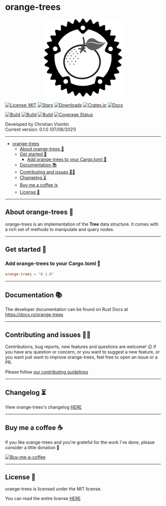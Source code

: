 # orange-trees

<p align="center">
  <img src="docs/images/orange-trees.svg" width="256" height="256" />
</p>

[![License: MIT](https://img.shields.io/badge/License-MIT-teal.svg)](https://opensource.org/licenses/MIT) [![Stars](https://img.shields.io/github/stars/veeso/orange-trees.svg)](https://github.com/veeso/orange-trees) [![Downloads](https://img.shields.io/crates/d/orange-trees.svg)](https://crates.io/crates/orange-trees) [![Crates.io](https://img.shields.io/badge/crates.io-v0.1.0-orange.svg)](https://crates.io/crates/orange-trees) [![Docs](https://docs.rs/orange-trees/badge.svg)](https://docs.rs/orange-trees)  

[![Build](https://github.com/veeso/orange-trees/workflows/Linux/badge.svg)](https://github.com/veeso/orange-trees/actions) [![Build](https://github.com/veeso/orange-trees/workflows/MacOS/badge.svg)](https://github.com/veeso/orange-trees/actions) [![Build](https://github.com/veeso/orange-trees/workflows/Windows/badge.svg)](https://github.com/veeso/orange-trees/actions) [![Coverage Status](https://coveralls.io/repos/github/veeso/orange-trees/badge.svg?branch=main)](https://coveralls.io/github/veeso/orange-trees?branch=main)

Developed by Christian Visintin  
Current version: 0.1.0 (07/06/2021)

---

- [orange-trees](#orange-trees)
  - [About orange-trees 🍋](#about-orange-trees-)
  - [Get started 🏁](#get-started-)
    - [Add orange-trees to your Cargo.toml 🦀](#add-orange-trees-to-your-cargotoml-)
  - [Documentation 📚](#documentation-)
  - [Contributing and issues 🤝🏻](#contributing-and-issues-)
  - [Changelog ⏳](#changelog-)
  - [Buy me a coffee ☕](#buy-me-a-coffee-)
  - [License 📃](#license-)

---

## About orange-trees 🍋

orange-trees is an implementation of the **Tree** data structure. It comes with a rich set of methods to manipulate and query nodes.

---

## Get started 🏁

### Add orange-trees to your Cargo.toml 🦀

```toml
orange-trees = "0.1.0"
```

---

## Documentation 📚

The developer documentation can be found on Rust Docs at <https://docs.rs/orange-trees>

---

## Contributing and issues 🤝🏻

Contributions, bug reports, new features and questions are welcome! 😉
If you have any question or concern, or you want to suggest a new feature, or you want just want to improve orange-trees, feel free to open an issue or a PR.

Please follow [our contributing guidelines](CONTRIBUTING.md)

---

## Changelog ⏳

View orange-trees's changelog [HERE](CHANGELOG.md)

---

## Buy me a coffee ☕

If you like orange-trees and you're grateful for the work I've done, please consider a little donation 🥳

[![Buy-me-a-coffee](https://img.buymeacoffee.com/button-api/?text=Buy%20me%20a%20coffee&emoji=&slug=veeso&button_colour=404040&font_colour=ffffff&font_family=Comic&outline_colour=ffffff&coffee_colour=FFDD00)](https://www.buymeacoffee.com/veeso)

---

## License 📃

orange-trees is licensed under the MIT license.

You can read the entire license [HERE](LICENSE)

